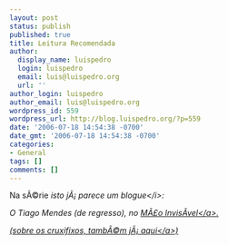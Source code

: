 ```yaml
---
layout: post
status: publish
published: true
title: Leitura Recomendada
author:
  display_name: luispedro
  login: luispedro
  email: luis@luispedro.org
  url: ''
author_login: luispedro
author_email: luis@luispedro.org
wordpress_id: 559
wordpress_url: http://blog.luispedro.org/?p=559
date: '2006-07-18 14:54:38 -0700'
date_gmt: '2006-07-18 14:54:38 -0700'
categories:
- General
tags: []
comments: []
---
```

<p>Na s&Atilde;&copy;rie <i>isto j&Atilde;&iexcl; parece um blogue<&#47;i>:</p>
<p>O Tiago Mendes (de regresso), no <a href="http:&#47;&#47;www.maoinvisivel.com&#47;blog&#47;archives&#47;2006&#47;07&#47;crucificando_fa.php">M&Atilde;&pound;o Invis&Atilde;&shy;vel<&#47;a>.</p>
<p>(sobre os cruxifixos, tamb&Atilde;&copy;m j&Atilde;&iexcl; <a href="http:&#47;&#47;blog.luispedro.org&#47;?p=254">aqui<&#47;a>)</p>
